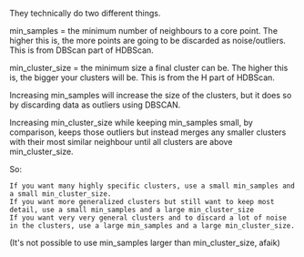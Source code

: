 

They technically do two different things.

min_samples = the minimum number of neighbours to a core point. The higher this is, the more points are going to be discarded as noise/outliers. This is from DBScan part of HDBScan.

min_cluster_size = the minimum size a final cluster can be. The higher this is, the bigger your clusters will be. This is from the H part of HDBScan.

Increasing min_samples will increase the size of the clusters, but it does so by discarding data as outliers using DBSCAN.

Increasing min_cluster_size while keeping min_samples small, by comparison, keeps those outliers but instead merges any smaller clusters with their most similar neighbour until all clusters are above min_cluster_size.

So:

    If you want many highly specific clusters, use a small min_samples and a small min_cluster_size.
    If you want more generalized clusters but still want to keep most detail, use a small min_samples and a large min_cluster_size
    If you want very very general clusters and to discard a lot of noise in the clusters, use a large min_samples and a large min_cluster_size.

(It's not possible to use min_samples larger than min_cluster_size, afaik)

